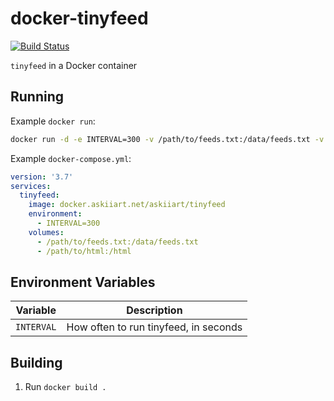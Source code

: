 # docker-tinyfeed

[![Build Status](https://drone.askiiart.net/api/badges/askiiart/docker-tinyfeed/status.svg?ref=refs/heads/main)](https://drone.askiiart.net/askiiart/docker-tinyfeed)

`tinyfeed` in a Docker container

## Running

Example `docker run`:

```bash
docker run -d -e INTERVAL=300 -v /path/to/feeds.txt:/data/feeds.txt -v /path/to/html:/html docker.askiiart.net/askiiart/tinyfeed
```

Example `docker-compose.yml`:

```yaml
version: '3.7'
services:
  tinyfeed:
    image: docker.askiiart.net/askiiart/tinyfeed
    environment:
      - INTERVAL=300
    volumes:
      - /path/to/feeds.txt:/data/feeds.txt
      - /path/to/html:/html
```

## Environment Variables

| Variable   | Description                           |
| ---------- | ------------------------------------- |
| `INTERVAL` | How often to run tinyfeed, in seconds |

## Building

1. Run `docker build .`
